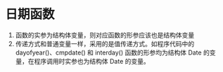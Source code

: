 # 日期函数
   1.  函数的实参为结构体变量，则对应函数的形参应该也是结构体变量
   2.  传递方式和普通变量一样，采用的是值传递方式。如程序代码中的 dayofyear()、cmpdate() 和 interday() 函数的形参均为结构体 Date 的变量，在程序调用时实参也为结构体 Date 的变量。